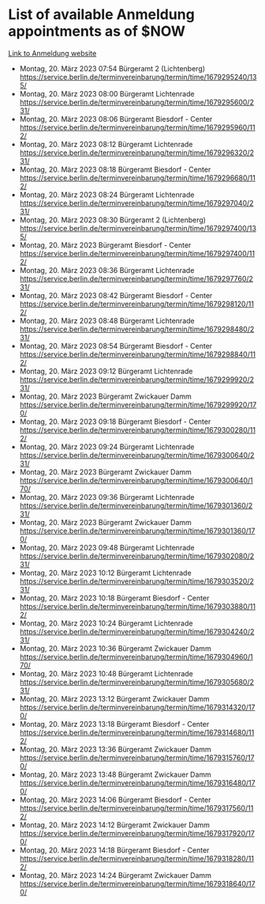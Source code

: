 # List of available Anmeldung appointments as of $NOW
[Link to Anmeldung website](https://service.berlin.de/terminvereinbarung/termin/tag.php?termin=1&anliegen[]=120686&dienstleisterlist=122210,122217,327316,122219,327312,122227,327314,122231,327346,122243,327348,122254,122252,329742,122260,329745,122262,329748,122271,327278,122273,327274,122277,327276,330436,122280,327294,122282,327290,122284,327292,122291,327270,122285,327266,122286,327264,122296,327268,150230,329760,122297,327286,122294,327284,122312,329763,122314,329775,122304,327330,122311,327334,122309,327332,317869,122281,327352,122279,329772,122283,122276,327324,122274,327326,122267,329766,122246,327318,122251,327320,122257,327322,122208,327298,122226,327300&herkunft=http%3A%2F%2Fservice.berlin.de%2Fdienstleistung%2F120686%2F)
- Montag, 20. März 2023 07:54 Bürgeramt 2 (Lichtenberg) https://service.berlin.de/terminvereinbarung/termin/time/1679295240/135/
- Montag, 20. März 2023 08:00 Bürgeramt Lichtenrade https://service.berlin.de/terminvereinbarung/termin/time/1679295600/231/
- Montag, 20. März 2023 08:06 Bürgeramt Biesdorf - Center https://service.berlin.de/terminvereinbarung/termin/time/1679295960/112/
- Montag, 20. März 2023 08:12 Bürgeramt Lichtenrade https://service.berlin.de/terminvereinbarung/termin/time/1679296320/231/
- Montag, 20. März 2023 08:18 Bürgeramt Biesdorf - Center https://service.berlin.de/terminvereinbarung/termin/time/1679296680/112/
- Montag, 20. März 2023 08:24 Bürgeramt Lichtenrade https://service.berlin.de/terminvereinbarung/termin/time/1679297040/231/
- Montag, 20. März 2023 08:30 Bürgeramt 2 (Lichtenberg) https://service.berlin.de/terminvereinbarung/termin/time/1679297400/135/
- Montag, 20. März 2023  Bürgeramt Biesdorf - Center https://service.berlin.de/terminvereinbarung/termin/time/1679297400/112/
- Montag, 20. März 2023 08:36 Bürgeramt Lichtenrade https://service.berlin.de/terminvereinbarung/termin/time/1679297760/231/
- Montag, 20. März 2023 08:42 Bürgeramt Biesdorf - Center https://service.berlin.de/terminvereinbarung/termin/time/1679298120/112/
- Montag, 20. März 2023 08:48 Bürgeramt Lichtenrade https://service.berlin.de/terminvereinbarung/termin/time/1679298480/231/
- Montag, 20. März 2023 08:54 Bürgeramt Biesdorf - Center https://service.berlin.de/terminvereinbarung/termin/time/1679298840/112/
- Montag, 20. März 2023 09:12 Bürgeramt Lichtenrade https://service.berlin.de/terminvereinbarung/termin/time/1679299920/231/
- Montag, 20. März 2023  Bürgeramt Zwickauer Damm https://service.berlin.de/terminvereinbarung/termin/time/1679299920/170/
- Montag, 20. März 2023 09:18 Bürgeramt Biesdorf - Center https://service.berlin.de/terminvereinbarung/termin/time/1679300280/112/
- Montag, 20. März 2023 09:24 Bürgeramt Lichtenrade https://service.berlin.de/terminvereinbarung/termin/time/1679300640/231/
- Montag, 20. März 2023  Bürgeramt Zwickauer Damm https://service.berlin.de/terminvereinbarung/termin/time/1679300640/170/
- Montag, 20. März 2023 09:36 Bürgeramt Lichtenrade https://service.berlin.de/terminvereinbarung/termin/time/1679301360/231/
- Montag, 20. März 2023  Bürgeramt Zwickauer Damm https://service.berlin.de/terminvereinbarung/termin/time/1679301360/170/
- Montag, 20. März 2023 09:48 Bürgeramt Lichtenrade https://service.berlin.de/terminvereinbarung/termin/time/1679302080/231/
- Montag, 20. März 2023 10:12 Bürgeramt Lichtenrade https://service.berlin.de/terminvereinbarung/termin/time/1679303520/231/
- Montag, 20. März 2023 10:18 Bürgeramt Biesdorf - Center https://service.berlin.de/terminvereinbarung/termin/time/1679303880/112/
- Montag, 20. März 2023 10:24 Bürgeramt Lichtenrade https://service.berlin.de/terminvereinbarung/termin/time/1679304240/231/
- Montag, 20. März 2023 10:36 Bürgeramt Zwickauer Damm https://service.berlin.de/terminvereinbarung/termin/time/1679304960/170/
- Montag, 20. März 2023 10:48 Bürgeramt Lichtenrade https://service.berlin.de/terminvereinbarung/termin/time/1679305680/231/
- Montag, 20. März 2023 13:12 Bürgeramt Zwickauer Damm https://service.berlin.de/terminvereinbarung/termin/time/1679314320/170/
- Montag, 20. März 2023 13:18 Bürgeramt Biesdorf - Center https://service.berlin.de/terminvereinbarung/termin/time/1679314680/112/
- Montag, 20. März 2023 13:36 Bürgeramt Zwickauer Damm https://service.berlin.de/terminvereinbarung/termin/time/1679315760/170/
- Montag, 20. März 2023 13:48 Bürgeramt Zwickauer Damm https://service.berlin.de/terminvereinbarung/termin/time/1679316480/170/
- Montag, 20. März 2023 14:06 Bürgeramt Biesdorf - Center https://service.berlin.de/terminvereinbarung/termin/time/1679317560/112/
- Montag, 20. März 2023 14:12 Bürgeramt Zwickauer Damm https://service.berlin.de/terminvereinbarung/termin/time/1679317920/170/
- Montag, 20. März 2023 14:18 Bürgeramt Biesdorf - Center https://service.berlin.de/terminvereinbarung/termin/time/1679318280/112/
- Montag, 20. März 2023 14:24 Bürgeramt Zwickauer Damm https://service.berlin.de/terminvereinbarung/termin/time/1679318640/170/
